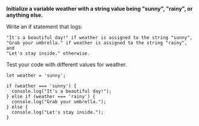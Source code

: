 **Initialize a variable weather with a string value being "sunny", "rainy", or anything else.**

Write an if statement that logs:

    "It's a beautiful day!" if weather is assigned to the string "sunny",
    "Grab your umbrella." if weather is assigned to the string "rainy", and
    "Let's stay inside." otherwise.

Test your code with different values for weather.

```
let weather = 'sunny';

if (weather === 'sunny') {
  console.log("It's a beautiful day!");
} else if (weather === 'rainy') {
  console.log("Grab your umbrella.");
} else {
  console.log("Let's stay inside.");
}
```
